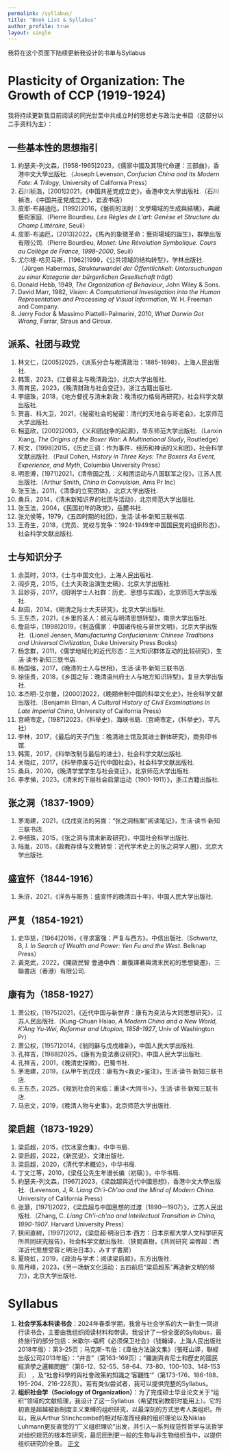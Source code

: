 ```yaml
---
permalink: /syllabus/
title: "Book List & Syllabus"
author_profile: true
layout: single
---
```


我将在这个页面下陆续更新我设计的书单与Syllabus

Plasticity of Organization: The Growth of CCP (1919-1924)
======
我将持续更新我目前阅读的同光世至中共成立时的思想史与政治史书目（这部分以二手资料为主）： <br>

一些基本性的思想指引
------
1. 約瑟夫-列文森，[1958-1965]2023，《儒家中國及其現代命運：三部曲》，香港中文大學出版社.（Joseph Levenson, _Confucian China and Its Modern Fate: A Trilogy_, University of California Press）
2. 石川祯浩，[2001]2021，《中国共産党成立史》，香港中文大學出版社.（石川禎浩，《中国共産党成立史》，岩波书店）
3. 皮耶-布赫迪厄，[1992]2016，《藝術的法則：文學場域的生成與結構》，典藏藝術家庭.（Pierre Bourdieu, _Les Règles de L'art: Genèse et Structure du Champ Littéraire_, Seuil）
4. 皮耶-布迪厄，[2013]2022，《馬內的象徵革命：藝術場域的誕生》，群學出版有限公司.（Pierre Bourdieu, _Manet: Une Révolution Symbolique. Cours au Collège de France, 1998–2000_, Seuil）
5. 尤尔根-哈贝马斯，[1962]1999，《公共领域的结构转型》，学林出版社.（Jürgen Habermas, _Strukturwandel der Öffentlichkeit: Untersuchungen zu einer Kategorie der bürgerlichen Gesellschaft trägt_）
6. Donald Hebb, 1949, _The Organization of Behaviour_, John Wiley & Sons.
7. David Marr, 1982, _Vision: A Computational Investigation into the Human Representation and Processing of Visual Information_, W. H. Freeman and Company.
8. Jerry Fodor & Massimo Piattelli-Palmarini, 2010, _What Darwin Got Wrong_, Farrar, Straus and Giroux.

派系、社团与政党
------
1. 林文仁，[2005]2025，《派系分合与晚清政治：1885-1898》，上海人民出版社.
2. 韩策，2023，《江督易主与晚清政治》，北京大学出版社.
3. 周育民，2023，《晚清财政与社会变迁》，浙江古籍出版社.
4. 李细珠，2018，《地方督抚与清末新政：晚清权力格局再研究》，社会科学文献出版社.
5. 贺喜、科大卫，2021，《秘密社会的秘密：清代的天地会与哥老会》，北京师范大学出版社.
6. 相蓝欣，[2002]2003，《义和团战争的起源》，华东师范大学出版社.（Lanxin Xiang, _The Origins of the Boxer War: A Multinational Study_, Routledge）
7. 柯文，[1998]2015，《历史三调：作为事件、经历和神话的义和团》，社会科学文献出版社.（Paul Cohen, _History in Three Keys: The Boxers As Event, Experience, and Myth_, Columbia University Press）
8. 明恩溥，[1971]2021，《清帝国之乱：义和团运动与八国联军之役》，江苏人民出版社.（Arthur Smith, _China in Convulsion_, Ams Pr Inc）
9. 张玉法，2011，《清季的立宪团体》，北京大学出版社.
10. 桑兵，2014，《清末新知识界的社团与活动》，北京师范大学出版社.
11. 张玉法，2004，《民国初年的政党》，岳麓书社.
12. 张允侯等，1979，《五四时期的社团》，生活·读书·新知三联书店.
13. 王奇生，2018，《党员、党权与党争：1924-1949年中国国民党的组织形态》，社会科学文献出版社.

士与知识分子
------
1. 余英时，2013，《士与中国文化》，上海人民出版社.
2. 阎步克，2015，《士大夫政治演生史稿》，北京大学出版社.
3. 吕妙芬，2017，《阳明学士人社群：历史、思想与实践》，北京师范大学出版社.
4. 赵园，2014，《明清之际士大夫研究》，北京大学出版社.
5. 王东杰，2021，《乡里的圣人：颜元与明清思想转型》，南京大学出版社.
6. 詹启华，[1998]2019，《制造儒家：中国诸传统与普世文明》，北京大学出版社.（Lionel Jensen, _Manufacturing Confucianism: Chinese Traditions and Universal Civilization_, Duke University Press Books)
7. 杨念群，2011，《儒学地域化的近代形态：三大知识群体互动的比较研究》，生活·读书·新知三联书店.
8. 杨国强，2017，《晚清的士人与世相》，生活·读书·新知三联书店.
9. 徐佳贵，2018，《乡国之际：晚清温州府士人与地方知识转型》，复旦大学出版社.
10. 本杰明-艾尔曼，[2000]2022，《晚期帝制中国的科举文化史》，社会科学文献出版社.（Benjamin Elman, _A Cultural History of Civil Examinations in Late Imperial China_, University of California Press）
11. 宫崎市定，[1987]2023，《科举史》，海峡书局.（宮崎市定，《科挙史》，平凡社）
12. 李林，2017，《最后的天子门生：晚清进士馆及其进士群体研究》，商务印书馆.
13. 韩策，2017，《科举改制与最后的进士》，社会科学文献出版社.
14. 关晓红，2017，《科举停废与近代中国社会》，社会科学文献出版社.
15. 桑兵，2020，《晚清学堂学生与社会变迁》，北京师范大学出版社.
16. 李孝悌，2023，《清末的下层社会启蒙运动（1901-1911）》，浙江古籍出版社.

张之洞（1837-1909）
------
1. 茅海建，2021，《戊戌变法的另面：“张之洞档案”阅读笔记》，生活·读书·新知三联书店.
2. 李细珠，2015，《张之洞与清末新政研究》，中国社会科学出版社.
3. 陆胤，2015，《政教存续与文教转型：近代学术史上的张之洞学人圈》，北京大学出版社.

盛宣怀（1844-1916）
------
1. 朱浒，2021，《洋务与赈务：盛宣怀的晚清四十年》，中国人民大学出版社.

严复（1854-1921） <br>
------
1. 史华慈，[1964]2016，《寻求富强：严复与西方》，中信出版社.（Schwartz, B, _I. In Search of Wealth and Power: Yen Fu and the West_. Belknap Press） <br>
2. 黃克武，2022，《開啟民智 會通中西：嚴復譯著與清末民初的思想變遷》，三聯書店（香港）有限公司. <br>

康有为（1858-1927） <br>
------
1. 萧公权，[1975]2021，《近代中国与新世界：康有为变法与大同思想研究》，江苏人民出版社.（Kung-Chuan Hsiao, _A Modern China and a New World, K'Ang Yu-Wei, Reformer and Utopian, 1858-1927_, Univ of Washington Pr）
2. 萧公权，[1957]2014，《翁同龢与戊戌维新》，中国人民大学出版社.
3. 孔祥吉，[1988]2025，《康有为变法奏议研究》，中国人民大学出版社.
4. 孔祥吉，2001，《晚清史探微》，巴蜀书社.
5. 茅海建，2019，《从甲午到戊戌：康有为<我史>鉴注》，生活·读书·新知三联书店. <br>
6. 王东杰，2025，《规划社会的来临：重读<大同书>》，生活·读书·新知三联书店. <br>
7. 马忠文，2019，《晚清人物与史事》，北京师范大学出版社.

梁启超（1873-1929） <br>
------
1. 梁启超，2015，《饮冰室合集》，中华书局. <br>
2. 梁启超，2022，《新民说》，文津出版社. <br>
3. 梁启超，2020，《清代学术概论》，中华书局. <br>
4. 丁文江等，2010，《梁任公先生年谱长编（初稿）》，中华书局. <br>
5. 約瑟夫-列文森，[1967]2023，《梁啟超與近代中國思想》，香港中文大學出版社.（Levenson, J, R. _Liang Ch'i-Ch'ao and the Mind of Modern China_. University of California Press） <br>
6. 张灏，[1971]2022，《梁启超与中国思想的过渡（1890—1907）》，江苏人民出版社.（Zhang, C. _Liang Ch'i-ch'ao and Intellectual Transition in China, 1890-1907_. Harvard University Press） <br>
7. 狭间直树，[1997]2012，《梁启超·明治日本·西方：日本京都大学人文科学研究所共同研究报告》，社会科学文献出版社.（狭間直樹，《共同研究 梁啓超：西洋近代思想受容と明治日本》，みすず書房） <br>
8. 夏晓虹，2019，《政治与学术：阅读梁启超》，东方出版社.
9. 周月峰，2023，《另一场新文化运动：五四前后“梁启超系”再造新文明的努力》，北京大学出版社.


Syllabus
======
1. **社会学系本科读书会**：2024年春季学期，我曾与社会学系的大一新生一同进行读书会，主要由我组织阅读材料和带读。我设计了一份全面的Syllabus，最终施行的部分包括：米歇尔-福柯《必须保卫社会》（钱翰译，上海人民出版社2018年版）：第3-25页；马克斯-韦伯：《韋伯方法論文集》（張旺山译，聯經出版公司2013年版）：“弁言”（第163-169页）；“羅謝與肯尼士和歷史的國民經濟學之邏輯問題”（第6-12、52-55、58-64、73-80、100-103、148-153页） ，及“社會科學的與社會政策的知識之‘客觀性’”（第173-176、186-188、195-204、216-228页）。若有类似尝试者，我可以提供完整的Syllabus。
2. **组织社会学（Sociology of Organization）**：为了完成硕士毕业论文关于“组织”领域的文献梳理，我设计了这一Syllabus（希望找到教职时能用上）。它的初衷是超越被新制度主义束缚的组织研究，以最深刻的方式思考人类组织。所以，我从Arthur Stinchcombe的相对标准而经典的组织理论以及Niklas Luhmann更反直觉的“广义组织理论”出发，并引入一系列规范性哲学与法哲学对组织规范的根本性研究，最后回到更一般的生物与非生物组织当中，以提供组织研究的全景。 [正文](/files/Sociology-of-Organization.pdf) <br>
